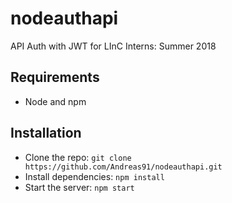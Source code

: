# nodeauthapi
API Auth with JWT for LInC Interns: Summer 2018


## Requirements

- Node and npm

## Installation

- Clone the repo: `git clone https://github.com/Andreas91/nodeauthapi.git`
- Install dependencies: `npm install`
- Start the server: `npm start`